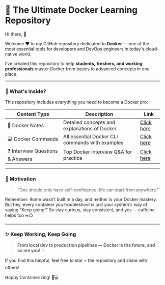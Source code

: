 # 🐳 The Ultimate Docker Learning Repository

Hi there, 🙌

Welcome ❤️ to my GitHub repository dedicated to **Docker** — one of the most essential tools for developers and DevOps engineers in today's cloud-native world.

I’ve created this repository to help **students, freshers, and working professionals** master Docker from basics to advanced concepts in one place.

---

### 🚀 What's Inside?

This repository includes everything you need to become a Docker pro:

| Content Type                        | Description                                      | Link                     |
|------------------------------------|--------------------------------------------------|--------------------------|
| 📘 Docker Notes                    | Detailed concepts and explanations of Docker     | [Click here](./Notes.md) |
| 💻 Docker Commands                 | All essential Docker CLI commands with examples  | [Click here](./Commands.md) |
| ❓ Interview Questions & Answers   | Top Docker interview Q&A for practice            | [Click here](./Interview-QA.md) |

---

### 🌟 Motivation

> "One should only have self-confidence; life can start from anywhere."

Remember: Rome wasn’t built in a day, and neither is your Docker mastery. But hey, every container you troubleshoot is just your system's way of saying “Keep going!” So stay curious, stay consistent, and yes — caffeine helps too ☕😉

---

### ✨ Keep Working, Keep Going

> **From local dev to production pipelines — Docker is the future, and so are you!** 💡

If you find this helpful, feel free to star ⭐ the repository and share with others!

Happy Containerizing! 🐳💻


